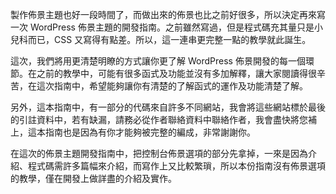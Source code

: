 製作佈景主題也好一段時間了，而做出來的佈景也比之前好很多，所以決定再來寫一次 WordPress 佈景主題的開發指南。之前雖然寫過，但是程式碼充其量只是小兒科而已，CSS 又寫得有點差。所以，這一連串更完整一點的教學就此誕生。

這次，我們將用更清楚明瞭的方式讓你更了解 WordPress 佈景開發的每一個環節。在之前的教學中，可能有很多函式及功能並沒有多加解釋，讓大家閱讀得很辛苦，在這次指南中，希望能夠讓你有清楚的了解函式的運作及功能清楚了解。

另外，這本指南中，有一部分的代碼來自許多不同網站，我會將這些網站標於最後的引註資料中，若有缺漏，請務必從作者聯絡資料中聯絡作者，我會盡快將您補上，這本指南也是因為有你才能夠被完整的編成，非常謝謝你。

在這次的佈景主題開發指南中，把控制台佈景選項的部分先拿掉，一來是因為介紹、程式碼需許多篇幅來介紹，而寫作上又比較繁瑣，所以本份指南沒有佈景選項的教學，僅在開發上做詳盡的介紹及實作。
